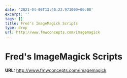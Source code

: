 ```yaml
---
date: '2021-04-06T13:40:22.973000+00:00'
excerpt: ''
tags: []
title: Fred's ImageMagick Scripts
type: drop
url: http://www.fmwconcepts.com/imagemagick
---
```


# Fred's ImageMagick Scripts

**URL:** http://www.fmwconcepts.com/imagemagick
